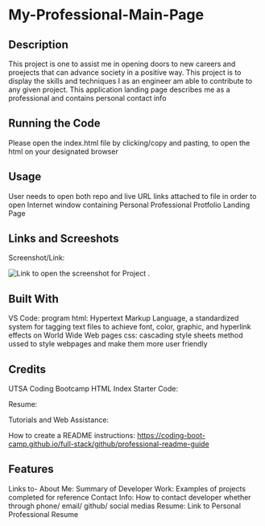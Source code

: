 # My-Professional-Main-Page

## Description

This project is one to assist me in opening doors to new careers and proejects that can advance society in a positive way.
This project is to display the skills and techniques I as an engineer am able to contribute to any given project.
This application landing page describes me as a professional and contains personal contact info

## Running the Code

Please open the index.html file by clicking/copy and pasting, to open the html on your designated browser


## Usage

User needs to open both repo and live URL links attached to file in order to open Internet window containing Personal Professional Protfolio Landing Page


## Links and Screeshots

Screenshot/Link:  

![Link to open the screenshot for Project .](./Images/01-css-box-styling.png)





## Built With

VS Code: program
html: Hypertext Markup Language, a standardized system for tagging text files to achieve font, color, graphic, and hyperlink effects on World Wide Web pages
css: cascading style sheets method ussed to style webpages and make them more user friendly


## Credits

UTSA Coding Bootcamp HTML Index Starter Code:

Resume:


[
](https://git.bootcampcontent.com/University-of-Texas-at-San-Antonio/UTSA-VIRT-FSF-PT-01-2024-U-LOLC/-/blob/main/Challenges/02-Advanced-CSS/Main/index.html?ref_type=heads)

Tutorials and Web Assistance:
[
](https://www.w3schools.com/)


How to create a README instructions:
[
](https://coding-boot-camp.github.io/full-stack/github/professional-readme-guide)https://coding-boot-camp.github.io/full-stack/github/professional-readme-guide



## Features

Links to-
About Me: Summary of Developer
Work: Examples of projects completed for reference
Contact Info: How to contact developer whether through phone/ email/ github/ social medias
Resume: Link to Personal Professional Resume

